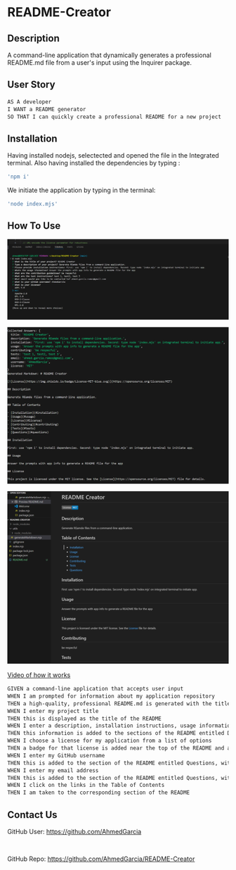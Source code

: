 # README-Creator

## Description

A command-line application that dynamically generates a professional README.md file from a user's input using the Inquirer package.

## User Story

```md
AS A developer
I WANT a README generator
SO THAT I can quickly create a professional README for a new project
```

## Installation

Having installed nodejs, selectected and opened the file in the Integrated terminal. Also having installed the dependencies by typing :

```bash
'npm i'
```

 We initiate the application by typing in the terminal:

```bash
'node index.mjs'
```

## How To Use

![a screenshot of the answered inquiere prompts in integrated terminal](./utils/assets/images/Screenshot%202024-06-17%20234954.png)

![a screenshot of the README file that was generated after finnishing the inquirer prompts](./utils/assets/images/Screenshot%202024-06-17%20235032.png)

![a screenshot of generated README opened in preview](./utils/assets/images/Screenshot%202024-06-17%20235108.png)

[Video of how it works](https://drive.google.com/file/d/160ejEY5NcqRcyiTKgqReali4iEAcSoPS/view?usp=sharing)

```md
GIVEN a command-line application that accepts user input
WHEN I am prompted for information about my application repository
THEN a high-quality, professional README.md is generated with the title of my project and sections entitled Description, Table of Contents, Installation, Usage, License, Contributing, Tests, and Questions
WHEN I enter my project title
THEN this is displayed as the title of the README
WHEN I enter a description, installation instructions, usage information, contribution guidelines, and test instructions
THEN this information is added to the sections of the README entitled Description, Installation, Usage, Contributing, and Tests
WHEN I choose a license for my application from a list of options
THEN a badge for that license is added near the top of the README and a notice is added to the section of the README entitled License that explains which license the application is covered under
WHEN I enter my GitHub username
THEN this is added to the section of the README entitled Questions, with a link to my GitHub profile
WHEN I enter my email address
THEN this is added to the section of the README entitled Questions, with instructions on how to reach me with additional questions
WHEN I click on the links in the Table of Contents
THEN I am taken to the corresponding section of the README
```

## Contact Us

GitHub User: https://github.com/AhmedGarcia

<br>

GitHub Repo: https://github.com/AhmedGarcia/README-Creator
